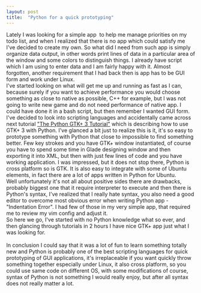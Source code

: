 ```yaml
---
layout: post 
title:  "Python for a quick prototyping"
---
```

Lately I was looking for a simple app &nbsp;to help me manage priorities 
on my todo list, and when I realized that there is no app which could 
satisfy me I've decided to create my own. So what did I need from such 
app is simply organize data output, in other words print lines of data 
in a particular area of the window and some colors to distinguish 
things. I already have script which I am using to enter data and I am 
fairly happy with it. Almost forgotten, another requirement that I had 
back then is app has to be GUI form and work under Linux. <br />
I've 
started looking on what will get me up and running as fast as I can, 
because surely if you want to achieve performance you would choose 
something as close to native as possible, C++ for example, but I was not
 going to write new game and do not need performance of native app. I 
could have done it in a bash script, but then remember I wanted GUI 
form. I've decided to look into scripting languages and accidentally 
came across next tutorial <a href="http://python-gtk-3-tutorial.readthedocs.org/en/latest/index.html">"The Python GTK+ 3 Tutorial"</a>
 which is describing how to use GTK+ 3 with Python. I've glanced a bit 
just to realize this is it, it's so easy to prototype something with 
Python that close to impossible to find something better. Few key 
strokes and you have GTK+ window instantiated, of course you have to 
spend some time in Glade designing window and then exporting it into 
XML, but then with just few lines of code and you have working 
application. I was impressed, but it does not stop there, Python is 
cross platform so is GTK. It is also easy to integrate with some of 
Ubuntu elements, in fact there are a lot of apps written in Python for 
Ubuntu.<br />
Well unfortunately it's not all about positive sides there
 are drawbacks, probably biggest one that it require interpreter to 
execute and then there is Python's syntax, I've realized that I really 
hate syntax, you also need a good editor to overcome most obvious error 
when writing Python app - "Indentation Error". I had few of those in my 
very simple app, that required me to review my vim config and adjust it.<br />
So
 here we go, I've started with no Python knowledge what so ever, and 
then glancing through tutorials in 2 hours I have nice GTK+ app just 
what I was looking for.<br />
<br />
In conclusion I could say that 
it was a lot of fun to learn something totally new and Python is 
probably one of the best scripting languages for quick prototyping of 
GUI applications, it's irreplaceable if you want quickly throw something
 together especially under Linux, it also cross platform, so you could 
use same code on different OS, with some modifications of course, syntax
 of Python is not something I would really enjoy, but after all syntax 
does not really matter a lot.
